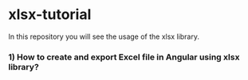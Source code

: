 # xlsx-tutorial
In this repository you will see the usage of the xlsx library.

<h3> 1) How to create and export Excel file in Angular using xlsx library? </h3>
